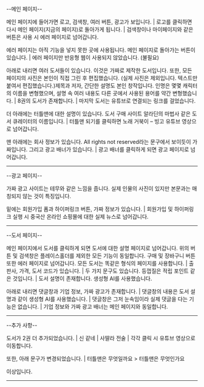 
--메인 페이지--

메인 페이지에 들어가면 로고, 검색창, 여러 버튼, 광고가 보입니다.
| 로고를 클릭하면 다시 메인 페이지(지금의 페이지)로 돌아가게 됩니다.
| 검색창이나 마이페이지와 같은 버튼은 사용 시 에러 페이지로 넘어갑니다.

에러 페이지는 아직 기능을 넣지 못한 곳에 사용됩니다. 메인 페이지로 돌아가는 버튼이 있습니다.
| 에러 페이지만 반응형 웹이 사용되지 않았습니다. (불필요)

아래로 내리면 여러 도서들이 있습니다. 이것은 가짜로 제작한 도서입니다. 또한, 모든 페이지의 사진은 본인이 직접 그린 후 편집했습니다. (실제 사진은 제외입니다. 텍스트만 붙여서 편집했습니다.)제목과 저자, 간단한 설명도 본인 창작입니다. 인명은 몇몇 캐릭터의 이름을 변형했으며, 설명 속 여러 내용도 다른 곳에서 사용된 용어를 약간 변형했습니다.
| 8권의 도서가 존재합니다.
| 마지막 도서는 유튜브로 연결되는 링크를 걸었습니다.

더 아래에는 터틀맨에 대한 설명이 있습니다. 도서 구매 사이트 알라딘의 마법사 같은 도서 큐레이터의 이름입니다.
| 터틀맨 되기를 클릭하면 노래 거북이 – 빙고 유튜브 영상으로 넘어갑니다.

맨 아래에는 회사 정보가 있습니다. All rights not reserved라는 문구에서 보이듯이 가짜입니다. 그리고 광고 배너가 있습니다.
| 광고 배너를 클릭하게 되면 광고 페이지로 넘어갑니다.

-------------------------------------------------

--광고 페이지--

가짜 광고 사이트는 테무와 같은 느낌을 줍니다. 실제 인물의 사진이 있지만 본문과는 매칭되지 않는 것이 특징입니다.

밑에는 회원가입 폼과 하이퍼링크 버튼, 가짜 정보가 있습니다.
| 회원가입 및 하이퍼링크 실행 시 중국산 온라인 쇼핑몰에 대한 실제 뉴스로 넘어갑니다.

-------------------------------------------------

--도서 페이지--

메인 페이지에서 도서를 클릭하게 되면 도서에 대한 설명 페이지로 넘어갑니다. 위의 버튼 및 검색창은 플레이스홀더를 제외한 모든 기능이 동일합니다. 구매 및 장바구니 버튼 또한 에러 페이지로 넘어갑니다. 모든 도서는 똑같은 형식의 페이지를 사용합니다.
| 출판사, 가격, 도서 코드가 있습니다.
| 두 가지 문구도 있습니다. 등껍질은 적립 포인트 같은 것입니다.
| 도서 설명이 존재합니다. 생성형 AI를 사용했습니다.

아래로 내리면 댓글창과 기업 정보, 가짜 광고가 존재합니다.
| 댓글창의 내용은 도서 설명과 같이 생성형 AI를 사용했습니다.
| 댓글창은 그저 눈속임이라 실제 댓글을 다는 기능은 없습니다.
| 기업 정보와 가짜 광고 배너는 메인 페이지와 동일합니다.

-------------------------------------------------

--추가 사항--

도서가 2권 더 추가되었습니다.
| 신 같네
| 사딸라 전술
| 각각 클릭 시 유튜브 영상으로 이동합니다.

또한, 아래 문구가 변경되었습니다.
| 터틀맨은 무엇일까요 > 터틀맨은 무엇인가요

이상입니다.

-------------------------------------------------
